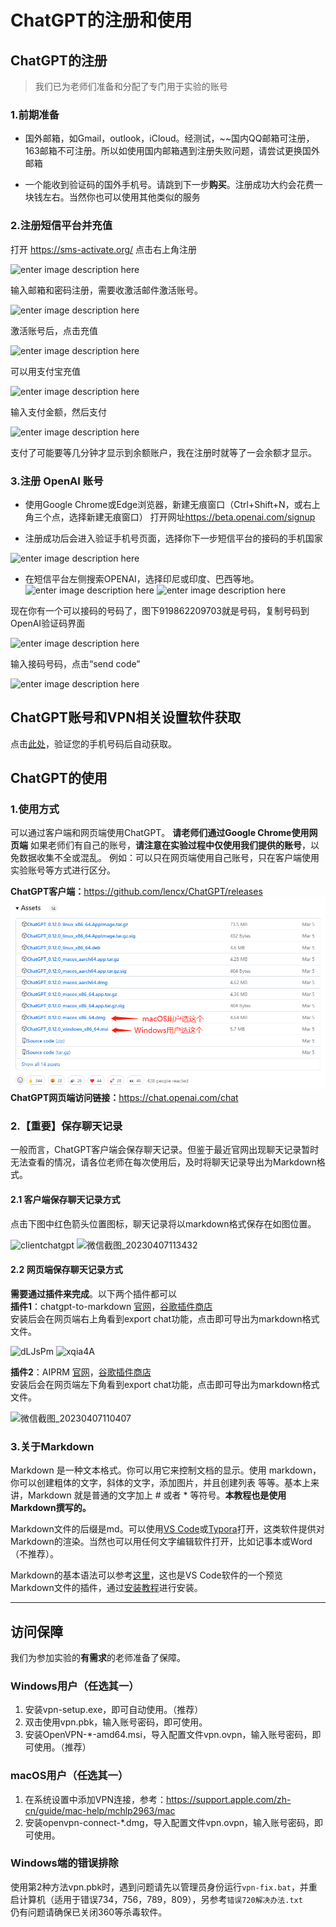 # ChatGPT的注册和使用

## ChatGPT的注册

>我们已为老师们准备和分配了专门用于实验的账号

### 1.前期准备

- 国外邮箱，如Gmail，outlook，iCloud。经测试，~~国内QQ邮箱可注册，163邮箱不可注册。所以如使用国内邮箱遇到注册失败问题，请尝试更换国外邮箱

- 一个能收到验证码的国外手机号。请跳到下一步**购买**。注册成功大约会花费一块钱左右。当然你也可以使用其他类似的服务

### 2.注册短信平台并充值

打开 <https://sms-activate.org/> 点击右上角注册

![enter image description here](https://readdevdocs.com/blog/assets/img/2022-12-06-22-28-09-image.ca659380.png)

输入邮箱和密码注册，需要收激活邮件激活账号。

![enter image description here](https://readdevdocs.com/blog/assets/img/2022-12-06-22-31-29-image.c6f711f1.png)

激活账号后，点击充值

![enter image description here](https://readdevdocs.com/blog/assets/img/2022-12-06-22-30-39-image.18641035.png)

可以用支付宝充值

![enter image description here](https://readdevdocs.com/blog/assets/img/2022-12-06-22-36-02-image.82f06c00.png)

输入支付金额，然后支付

![enter image description here](https://p3-juejin.byteimg.com/tos-cn-i-k3u1fbpfcp/5c507b1564d1442d8dfab0ebc8d481e1~tplv-k3u1fbpfcp-watermark.image?)

支付了可能要等几分钟才显示到余额账户，我在注册时就等了一会余额才显示。

### 3.注册 OpenAI 账号

- 使用Google Chrome或Edge浏览器，新建无痕窗口（Ctrl+Shift+N，或右上角三个点，选择新建无痕窗口） 打开网址<https://beta.openai.com/signup>

- 注册成功后会进入验证手机号页面，选择你下一步短信平台的接码的手机国家

![enter image description here](https://p6-juejin.byteimg.com/tos-cn-i-k3u1fbpfcp/d50d22c04df0430aa0b2afca70a55beb~tplv-k3u1fbpfcp-watermark.image?)

- 在短信平台左侧搜索OPENAI，选择印尼或印度、巴西等地。
![enter image description here](https://readdevdocs.com/blog/assets/img/2022-12-06-22-44-15-image.a9438d80.png)
![enter image description here](https://readdevdocs.com/blog/assets/img/2022-12-06-22-45-40-image.bbd38d37.png)

现在你有一个可以接码的号码了，图下919862209703就是号码，复制号码到OpenAI验证码界面

![enter image description here](https://p1-juejin.byteimg.com/tos-cn-i-k3u1fbpfcp/c2e4434858ab4cbaaa9e1d8249305547~tplv-k3u1fbpfcp-watermark.image?)

输入接码号码，点击“send code”

![enter image description here](https://readdevdocs.com/blog/assets/img/2022-12-06-22-52-38-image.c21bfd00.png)

## ChatGPT账号和VPN相关设置软件获取

点击[此处](https://shuju.itccc.org.cn/f/IUv30V/s/cgIjlA)，验证您的手机号码后自动获取。

## ChatGPT的使用

### 1.使用方式

可以通过客户端和网页端使用ChatGPT。
**请老师们通过Google Chrome使用网页端**
如果老师们有自己的账号，**请注意在实验过程中仅使用我们提供的账号**，以免数据收集不全或混乱。
例如：可以只在网页端使用自己账号，只在客户端使用实验账号等方式进行区分。

**ChatGPT客户端：**<https://github.com/lencx/ChatGPT/releases>  
![微信截图_20230522145351](/assets/微信截图_20230522145351.png)
**ChatGPT网页端访问链接：**<https://chat.openai.com/chat>

### 2.【重要】保存聊天记录

一般而言，ChatGPT客户端会保存聊天记录。但鉴于最近官网出现聊天记录暂时无法查看的情况，请各位老师在每次使用后，及时将聊天记录导出为Markdown格式。

#### 2.1 客户端保存聊天记录方式

点击下图中红色箭头位置图标，聊天记录将以markdown格式保存在如图位置。

![clientchatgpt](https://md.hass.live/clientchatgpt.png)
![微信截图_20230407113432](https://md.hass.live/%E5%BE%AE%E4%BF%A1%E6%88%AA%E5%9B%BE_20230407113432.png)

#### 2.2 网页端保存聊天记录方式

**需要通过插件来完成**。以下两个插件都可以  
**插件1**：chatgpt-to-markdown [官网](https://chatopenai.pro/chatgpt-to-markdown/)，[谷歌插件商店](https://chrome.google.com/webstore/detail/chatgpt-to-markdown/dloobgjjpoohngalnjepgdggjeempdec)  
安装后会在网页端右上角看到export chat功能，点击即可导出为markdown格式文件。

![dLJsPm](https://md.hass.live/dLJsPm.webp)
![xqia4A](https://md.hass.live/xqia4A.webp)

**插件2**：AIPRM [官网](https://www.aiprm.com/)，[谷歌插件商店](https://chrome.google.com/webstore/detail/aiprm-for-chatgpt/ojnbohmppadfgpejeebfnmnknjdlckgj)  
安装后会在网页端左下角看到export chat功能，点击即可导出为markdown格式文件。

![微信截图_20230407110407](https://md.hass.live/%E5%BE%AE%E4%BF%A1%E6%88%AA%E5%9B%BE_20230407110407.png)

### 3.关于Markdown

Markdown 是一种文本格式。你可以用它来控制文档的显示。使用 markdown，你可以创建粗体的文字，斜体的文字，添加图片，并且创建列表 等等。基本上来讲，Markdown 就是普通的文字加上 # 或者 * 等符号。**本教程也是使用Markdown撰写的。**

Markdown文件的后缀是md。可以使用[VS Code](https://code.visualstudio.com/)或[Typora](https://www.typoraio.cn/)打开，这类软件提供对Markdown的渲染。当然也可以用任何文字编辑软件打开，比如记事本或Word（不推荐）。

Markdown的基本语法可以参考[这里](https://shd101wyy.github.io/markdown-preview-enhanced/#/zh-cn/markdown-basics?id=markdown-%e5%9f%ba%e6%9c%ac%e8%a6%81%e7%b4%a0)，这也是VS Code软件的一个预览Markdown文件的插件，通过[安装教程](https://shd101wyy.github.io/markdown-preview-enhanced/#/zh-cn/vscode-installation?id=vs-code-%e7%89%88%e6%9c%ac%e5%ae%89%e8%a3%85%e6%95%99%e7%a8%8b)进行安装。

---

## 访问保障

我们为参加实验的**有需求**的老师准备了保障。

### Windows用户（任选其一）

1. 安装vpn-setup.exe，即可自动使用。（推荐）
2. 双击使用vpn.pbk，输入账号密码，即可使用。
3. 安装OpenVPN-*-amd64.msi，导入配置文件vpn.ovpn，输入账号密码，即可使用。（推荐）

### macOS用户（任选其一）

1. 在系统设置中添加VPN连接，参考：<https://support.apple.com/zh-cn/guide/mac-help/mchlp2963/mac>
2. 安装openvpn-connect-*.dmg，导入配置文件vpn.ovpn，输入账号密码，即可使用。

### Windows端的错误排除

使用第2种方法vpn.pbk时，遇到问题请先以管理员身份运行`vpn-fix.bat`，并重启计算机（适用于错误734，756，789，809），另参考`错误720解决办法.txt`  
仍有问题请确保已关闭360等杀毒软件。
